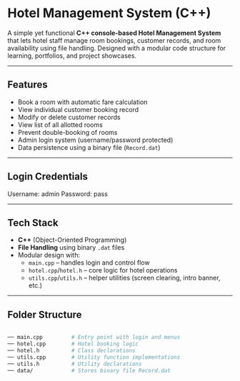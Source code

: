 # Hotel Management System (C++)

A simple yet functional **C++ console-based Hotel Management System** that lets hotel staff manage room bookings, customer records, and room availability using file handling. Designed with a modular code structure for learning, portfolios, and project showcases.

---

## Features

- Book a room with automatic fare calculation
- View individual customer booking record
- Modify or delete customer records
- View list of all allotted rooms
- Prevent double-booking of rooms
- Admin login system (username/password protected)
- Data persistence using a binary file (`Record.dat`)

---
## Login Credentials

Username: admin
Password: pass

---
## Tech Stack

- **C++** (Object-Oriented Programming)
- **File Handling** using binary `.dat` files
- Modular design with:
  - `main.cpp` – handles login and control flow
  - `hotel.cpp`/`hotel.h` – core logic for hotel operations
  - `utils.cpp`/`utils.h` – helper utilities (screen clearing, intro banner, etc.)

---

## Folder Structure

```bash

── main.cpp         # Entry point with login and menus
── hotel.cpp        # Hotel booking logic
── hotel.h          # Class declarations
── utils.cpp        # Utility function implementations
── utils.h          # Utility declarations
── data/            # Stores binary file Record.dat

